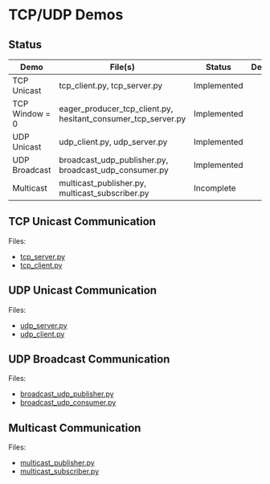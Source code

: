 # TCP/UDP Demos

## Status

| Demo                 | File(s)                                                       | Status               | Description                             |
| -------------------- | ------------------------------------------------------------- | -------------------- | --------------------------------------- |
| TCP Unicast          | tcp_client.py, tcp_server.py                                  | Implemented          |                                         |
| TCP Window = 0       | eager_producer_tcp_client.py, hesitant_consumer_tcp_server.py | Implemented          |                                         |
| UDP Unicast          | udp_client.py, udp_server.py                                  | Implemented          |                                         |
| UDP Broadcast        | broadcast_udp_publisher.py, broadcast_udp_consumer.py         | Implemented          |                                         |
| Multicast            | multicast_publisher.py, multicast_subscriber.py               | Incomplete           |                                         |


## TCP Unicast Communication

Files:
* [tcp_server.py](./tcp_server.py)
* [tcp_client.py](./tcp_client.py)


## UDP Unicast Communication

Files:
* [udp_server.py](./udp_server.py)
* [udp_client.py](./udp_client.py)


## UDP Broadcast Communication

Files:
* [broadcast_udp_publisher.py](./broadcast_udp_publisher.py)
* [broadcast_udp_consumer.py](./broadcast_udp_consumer.py)


## Multicast Communication

Files:
* [multicast_publisher.py](./multicast_publisher.py)
* [multicast_subscriber.py](./multicast_subscriber.py)
